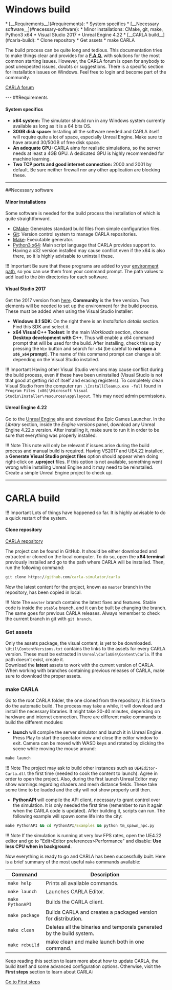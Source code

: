 <h1>Windows build</h1>
  * [__Requirements__](#requirements):  
	* System specifics
  * [__Necessary software__](#necessary-software):  
	* Minor installations: CMake, git, make, Python3 x64  
	* Visual Studio 2017
	* Unreal Engine 4.22 
  * [__CARLA build__](#carla-build): 
	* Clone repository  
	* Get assets  
	* make CARLA

The build process can be quite long and tedious. This documentation tries to make things clear and provides for a **[F.A.Q.](../faq)** with solutions for the most common starting issues. However, the CARLA forum is open for anybody to post unexpected issues, doubts or suggestions. There is a specific section for installation issues on Windows. Feel free to login and become part of the community. 

<div class="build-buttons">
<!-- Latest release button -->
<p>
<a href="https://forum.carla.org/" target="_blank" class="btn btn-neutral" title="Go to the latest CARLA release">
CARLA forum</a>
</p>
</div>
---
##Requirements
<h4>System specifics</h4>

  * __x64 system:__ The simulator should run in any Windows system currently available as long as it is a 64 bits OS. 
  * __30GB disk space:__ Installing all the software needed and CARLA itself will require quite a lot of space, especially Unreal Engine. Make sure to have around 30/50GB of free disk space.  
  * __An adequate GPU:__ CARLA aims for realistic simulations, so the server needs at least a 4GB GPU. A dedicated GPU is highly recommended for machine learning. 
  * __Two TCP ports and good internet connection:__ 2000 and 2001 by default. Be sure neither firewall nor any other application are blocking these. 
---
##Necessary software
<h4>Minor installations</h4>
Some software is needed for the build process the installation of which is quite straightforward.  

* [CMake](https://cmake.org/download/): Generates standard build files from simple configuration files.
* [Git](https://git-scm.com/downloads): Version control system to manage CARLA repositories. 
* [Make](http://gnuwin32.sourceforge.net/packages/make.htm): Executable generator. 
* [Python3 x64](https://www.python.org/downloads/): Main script language that CARLA provides support to. Having a x32 version installed may cause conflict even if the x64 is also there, so it is highly advisable to uninstall these.  

!!! Important
    Be sure that these programs are added to your [environment path](https://www.java.com/en/download/help/path.xml), so you can use them from your command prompt. The path values to add lead to the _bin_ directories for each software. 


<h4>Visual Studio 2017</h4>

Get the 2017 version from [here](https://developerinsider.co/download-visual-studio-2017-web-installer-iso-community-professional-enterprise/). **Community** is the free version. Two elements will be needed to set up the environment for the build process. These must be added when using the Visual Studio Installer:  

* **Windows 8.1 SDK**: On the right there is an _Installation details_ section. Find this SDK and select it. 
* **x64 Visual C++ Toolset**: In the main _Workloads_ section, choose **Desktop development with C++**. Thus will enable a x64 command prompt that will be used for the build. After installing, check this up by pressing the `Win` button and search for `x64` (be careful to **not open a `x86_x64` prompt**). The name of this command prompt can change a bit depending on the Visual Studio installed.  

!!! Important
    Having other Visual Studio versions may cause conflict during the build process, even if these have been uninstalled (Visual Studio is not that good at getting rid of itself and erasing registers). To completely clean Visual Studio from the computer run `.\InstallCleanup.exe -full` found in `Program Files (x86)\Microsoft Visual Studio\Installer\resources\app\layout`. This may need admin permissions.   


<h4>Unreal Engine 4.22</h4> 

Go to the [Unreal Engine](https://www.unrealengine.com/download) site and download the Epic Games Launcher. In the _Library_ section, inside the _Engine versions_ panel, download any Unreal Engine 4.22.x version. After installing it, make sure to run it in order to be sure that everything was properly installed.   

!!! Note
    This note will only be relevant if issues arise during the build process and manual build is required. Having VS2017 and UE4.22 installed, a **Generate Visual Studio project files** option should appear when doing right-click on **.uproject** files. If this option is not available, something went wrong while installing Unreal Engine and it may need to be reinstalled. Create a simple Unreal Engine project to check up.  

---
# CARLA build

!!! Important
    Lots of things have happened so far. It is highly advisable to do a quick restart of the system.  

<h4>Clone repository</h4>

<div class="build-buttons">
<!-- Latest release button -->
<p>
<a href="https://github.com/carla-simulator/carla" target="_blank" class="btn btn-neutral" title="Go to the latest CARLA release">
<span class="icon icon-github"></span> CARLA repository</a>
</p>
</div>

The project can be found in GitHub. It should be either downloaded and extracted or cloned on the local computer. To do so, open the **x64 terminal** previously installed and go to the path where CARLA will be installed. Then, run the following command: 

```cmd
git clone https://github.com/carla-simulator/carla
```

Now the latest content for the project, known as `master` branch in the repository, has been copied in local. 

!!! Note
    The `master` branch contains the latest fixes and features. Stable code is inside the `stable` branch, and it can be built by changing the branch. The same goes for previous CARLA releases. Always remember to check the current branch in git with `git branch`. 

<h3>Get assets</h3>

Only the assets package, the visual content, is yet to be downloaded. `\Util\ContentVersions.txt` contains the links to the assets for every CARLA version. These must be extracted in `Unreal\CarlaUE4\Content\Carla`. If the path doesn't exist, create it.  
Download the **latest** assets to work with the current version of CARLA. When working with branches containing previous releases of CARLA, make sure to download the proper assets.

<h3>make CARLA</h3>

Go to the root CARLA folder, the one cloned from the repository. It is time to do the automatic build. The process may take a while, it will download and install the necessary libraries. It might take 20-40 minutes, depending on hardware and internet connection. There are different make commands to build the different modules:   

* **launch** will compile the server simulator and launch it in Unreal Engine. Press Play to start the spectator view and close the editor window to exit. Camera can be moved with WASD keys and rotated by clicking the scene while moving the mouse around: 
```cmd
make launch
```

!!! Note
    The project may ask to build other instances such as `UE4Editor-Carla.dll` the first time (needed to cook the content to launch). Agree in order to open the project. Also, during the first launch Unreal Editor may show warnings regarding shaders and mesh distance fields. These take some time to be loaded and the city will not show properly until then.

* **PythonAPI** will compile the API client, necessary to grant control over the simulation. It is only needed the first time (remember to run it again when the CARLA code is updated). After building it, scripts can run. The following example will spawn some life into the city:   
```cmd
make PythonAPI && cd PythonAPI/Examples && python tm_spawn_npc.py
```

!!! Note
    If the simulation is running at very low FPS rates, open the UE4.22 editor and go to "Edit>Editor preferences>Performance" and disable: **Use less CPU when in background**. 

Now everything is ready to go and CARLA has been successfully built. Here is a brief summary of the most useful `make` commands available:  

| Command | Description |
| --- | --- |
| `make help` | Prints all available commands. |
| `make launch` | Launches CARLA Editor. |
| `make PythonAPI` | Builds the CARLA client. |
| `make package` | Builds CARLA and creates a packaged version for distribution. |
| `make clean` | Deletes all the binaries and temporals generated by the build system. |
| `make rebuild` | make clean and make launch both in one command. |

Keep reading this section to learn more about how to update CARLA, the build itself and some advanced configuration options.
Otherwise, visit the __First steps__ section to learn about CARLA: 
<div class="build-buttons">
<!-- Latest release button -->
<p>
<a href="../core_concepts" target="_blank" class="btn btn-neutral" title="Start reading First steps">
Go to First steps</a>
</p>
</div>



